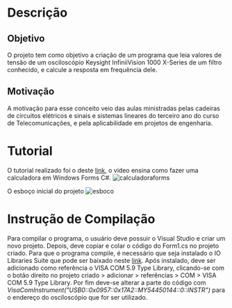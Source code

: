 # Descrição

## Objetivo
O projeto tem como objetivo a criação de um programa que leia valores de tensão de um osciloscópio Keysight InfiniiVision 1000 X-Series de um filtro conhecido, e calcule a resposta em frequência dele.

## Motivação
A motivação para esse conceito veio das aulas ministradas pelas cadeiras de circuitos elétricos e sinais e sistemas lineares do terceiro ano do curso de Telecomunicações, e pela aplicabilidade em projetos de engenharia.

# Tutorial

O tutorial realizado foi o deste [link](https://www.youtube.com/watch?v=Is1EHXFhEe4), o vídeo ensina como fazer uma calculadora em Windows Forms C#.
![calculadoraforms](https://user-images.githubusercontent.com/37377082/40875917-4abb9f6a-664f-11e8-8563-aab7e78dfc28.PNG)

O esboço inicial do projeto
![esboco](https://user-images.githubusercontent.com/37377082/40874940-a5b46da4-664d-11e8-99e4-ddc281e99070.PNG)

# Instrução de Compilação

Para compilar o programa, o usuário deve possuir o Visual Studio e criar um novo projeto. Depois, deve copiar e colar o código do Form1.cs no projeto criado. Para que o programa compile, é necessário que seja instalado o IO Libraries Suite que pode ser baixado neste [link](https://www.keysight.com/pt/pd-1985909/io-libraries-suite?nid=-33330.977662.00&cc=BR&lc=por&cmpid=zzfindiolib). 
Após instalado, deve ser adicionado como referência o VISA COM 5.9 Type Library, clicando-se com o botão direito no projeto criado > adicionar > referências > COM > VISA COM 5.9 Type Library. Por fim deve-se alterar a parte do código com *VisaComInstrument("USB0::0x0957::0x17A2::MY54450144::0::INSTR")* para o endereço do osciloscópio que for ser utilizado.

